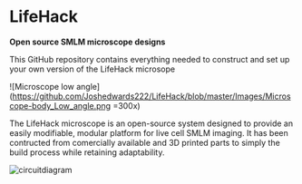 # LifeHack
**Open source SMLM microscope designs**

This GitHub repository contains everything needed to construct and set up your own version of the LifeHack microsope

![Microscope low angle](https://github.com/Joshedwards222/LifeHack/blob/master/Images/Microscope-body_Low_angle.png =300x)

The LifeHack microscope is an open-source system designed to provide an easily modifiable, modular platform for live cell SMLM imaging. It has been contructed from comercially available and 3D printed parts to simply the build process while retaining adaptability.





![circuitdiagram](https://github.com/Joshedwards222/LifeHack/blob/master/Images/Circuit%20Diagram.jpg)
